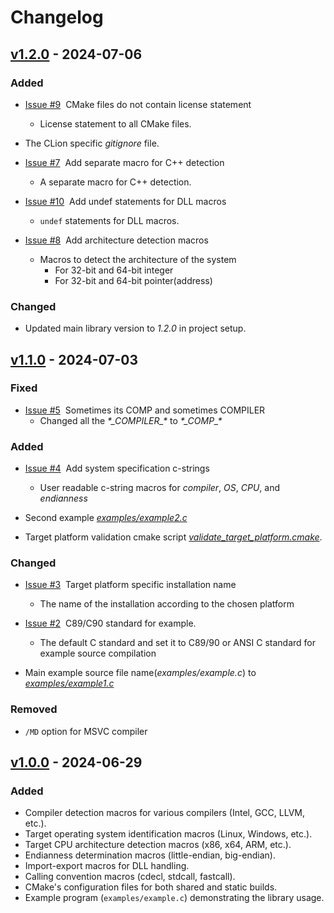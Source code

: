 # Changelog

## [v1.2.0](https://github.com/KumarjitDas/kdapi/compare/v1.1.0...v1.2.0) - 2024-07-06

### Added

- [Issue #9](https://github.com/KumarjitDas/kdapi/issues/9)&nbsp; CMake files do not contain license statement
    - License statement to all CMake files.

- The CLion specific _gitignore_ file.

- [Issue #7](https://github.com/KumarjitDas/kdapi/issues/7)&nbsp; Add separate macro for C++ detection
    - A separate macro for C++ detection.

- [Issue #10](https://github.com/KumarjitDas/kdapi/issues/10)&nbsp; Add undef statements for DLL macros
    - `undef` statements for DLL macros.

- [Issue #8](https://github.com/KumarjitDas/kdapi/issues/8)&nbsp; Add architecture detection macros
    - Macros to detect the architecture of the system
        - For 32-bit and 64-bit integer
        - For 32-bit and 64-bit pointer(address)

### Changed

- Updated main library version to _1.2.0_ in project setup.

## [v1.1.0](https://github.com/KumarjitDas/kdapi/compare/v1.0.0...v1.1.0) - 2024-07-03

### Fixed

- [Issue #5](https://github.com/KumarjitDas/kdapi/issues/5)&nbsp; Sometimes its COMP and sometimes COMPILER
    - Changed all the _\*\_COMPILER\_\*_ to _\*\_COMP\_\*_

### Added

- [Issue #4](https://github.com/KumarjitDas/kdapi/issues/4)&nbsp; Add system specification c-strings
    - User readable c-string macros for _compiler_, _OS_, _CPU_, and _endianness_

- Second example [_examples/example2.c_](examples/example2.c)
- Target platform validation cmake script [_validate_target_platform.cmake_](cmake/validate_target_platform.cmake).

### Changed

- [Issue #3](https://github.com/KumarjitDas/kdapi/issues/3)&nbsp; Target platform specific installation name
    - The name of the installation according to the chosen platform

- [Issue #2](https://github.com/KumarjitDas/kdapi/issues/2)&nbsp; C89/C90 standard for example.
    - The default C standard and set it to C89/90 or ANSI C standard for example source compilation

- Main example source file name(_examples/example.c_) to [_examples/example1.c_](examples/example1.c)

### Removed

- `/MD` option for MSVC compiler

## [v1.0.0](https://github.com/KumarjitDas/kdapi/releases/tag/v1.0.0) - 2024-06-29

### Added

- Compiler detection macros for various compilers (Intel, GCC, LLVM, etc.).
- Target operating system identification macros (Linux, Windows, etc.).
- Target CPU architecture detection macros (x86, x64, ARM, etc.).
- Endianness determination macros (little-endian, big-endian).
- Import-export macros for DLL handling.
- Calling convention macros (cdecl, stdcall, fastcall).
- CMake's configuration files for both shared and static builds.
- Example program (`examples/example.c`) demonstrating the library usage.

